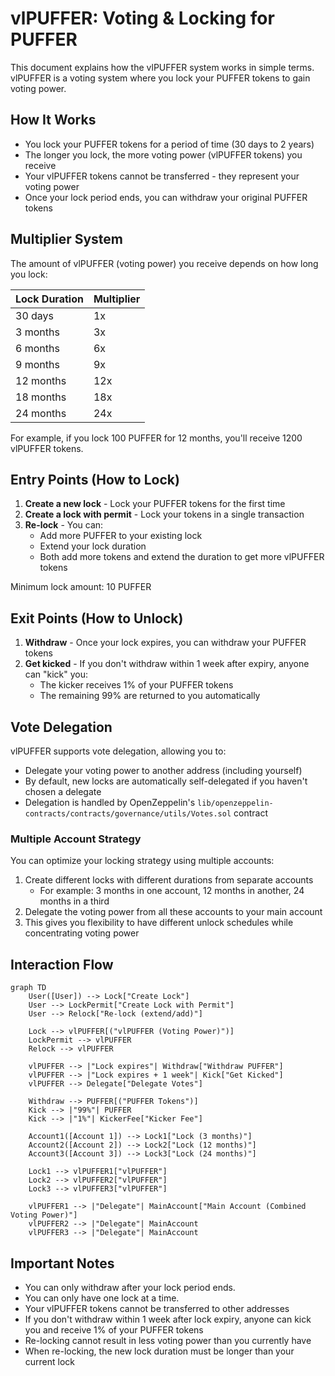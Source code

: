 # vlPUFFER: Voting & Locking for PUFFER

This document explains how the vlPUFFER system works in simple terms. vlPUFFER is a voting system where you lock your PUFFER tokens to gain voting power.

## How It Works

- You lock your PUFFER tokens for a period of time (30 days to 2 years)
- The longer you lock, the more voting power (vlPUFFER tokens) you receive
- Your vlPUFFER tokens cannot be transferred - they represent your voting power
- Once your lock period ends, you can withdraw your original PUFFER tokens

## Multiplier System

The amount of vlPUFFER (voting power) you receive depends on how long you lock:

| Lock Duration | Multiplier |
|---------------|------------------------|
| 30 days       | 1x                     |
| 3 months      | 3x                     |
| 6 months      | 6x                     |
| 9 months      | 9x                     |
| 12 months     | 12x                    |
| 18 months     | 18x                    |
| 24 months     | 24x                    |

For example, if you lock 100 PUFFER for 12 months, you'll receive 1200 vlPUFFER tokens.

## Entry Points (How to Lock)

1. **Create a new lock** - Lock your PUFFER tokens for the first time
2. **Create a lock with permit** - Lock your tokens in a single transaction
3. **Re-lock** - You can:
   - Add more PUFFER to your existing lock
   - Extend your lock duration
   - Both add more tokens and extend the duration to get more vlPUFFER tokens

Minimum lock amount: 10 PUFFER

## Exit Points (How to Unlock)

1. **Withdraw** - Once your lock expires, you can withdraw your PUFFER tokens
2. **Get kicked** - If you don't withdraw within 1 week after expiry, anyone can "kick" you:
   - The kicker receives 1% of your PUFFER tokens
   - The remaining 99% are returned to you automatically

## Vote Delegation

vlPUFFER supports vote delegation, allowing you to:

- Delegate your voting power to another address (including yourself)
- By default, new locks are automatically self-delegated if you haven't chosen a delegate
- Delegation is handled by OpenZeppelin's `lib/openzeppelin-contracts/contracts/governance/utils/Votes.sol` contract

### Multiple Account Strategy

You can optimize your locking strategy using multiple accounts:

1. Create different locks with different durations from separate accounts
   - For example: 3 months in one account, 12 months in another, 24 months in a third
2. Delegate the voting power from all these accounts to your main account
3. This gives you flexibility to have different unlock schedules while concentrating voting power

## Interaction Flow

```mermaid
graph TD
    User([User]) --> Lock["Create Lock"]
    User --> LockPermit["Create Lock with Permit"]
    User --> Relock["Re-lock (extend/add)"]
    
    Lock --> vlPUFFER[("vlPUFFER (Voting Power)")]
    LockPermit --> vlPUFFER
    Relock --> vlPUFFER
    
    vlPUFFER --> |"Lock expires"| Withdraw["Withdraw PUFFER"]
    vlPUFFER --> |"Lock expires + 1 week"| Kick["Get Kicked"]
    vlPUFFER --> Delegate["Delegate Votes"]
    
    Withdraw --> PUFFER[("PUFFER Tokens")]
    Kick --> |"99%"| PUFFER
    Kick --> |"1%"| KickerFee["Kicker Fee"]
    
    Account1([Account 1]) --> Lock1["Lock (3 months)"]
    Account2([Account 2]) --> Lock2["Lock (12 months)"]
    Account3([Account 3]) --> Lock3["Lock (24 months)"]
    
    Lock1 --> vlPUFFER1["vlPUFFER"]
    Lock2 --> vlPUFFER2["vlPUFFER"]
    Lock3 --> vlPUFFER3["vlPUFFER"]
    
    vlPUFFER1 --> |"Delegate"| MainAccount["Main Account (Combined Voting Power)"]
    vlPUFFER2 --> |"Delegate"| MainAccount
    vlPUFFER3 --> |"Delegate"| MainAccount
```

## Important Notes

- You can only withdraw after your lock period ends.
- You can only have one lock at a time.
- Your vlPUFFER tokens cannot be transferred to other addresses
- If you don't withdraw within 1 week after lock expiry, anyone can kick you and receive 1% of your PUFFER tokens
- Re-locking cannot result in less voting power than you currently have
- When re-locking, the new lock duration must be longer than your current lock
